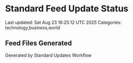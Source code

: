 # Standard Feed Update Status
Last updated: Sat Aug 23 16:25:12 UTC 2025
Categories: technology,business,world

## Feed Files Generated

Generated by Standard Updates Workflow
